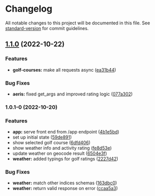 # Changelog

All notable changes to this project will be documented in this file. See [standard-version](https://github.com/conventional-changelog/standard-version) for commit guidelines.

## [1.1.0](https://github.com/CalebM1987/golf-conditions/compare/v1.0.1-0...v1.1.0) (2022-10-22)


### Features

* **golf-courses:** make all requests async ([ea31b44](https://github.com/CalebM1987/golf-conditions/commit/ea31b448786c958e6e4c5a05fedf79c6bac4b02d))


### Bug Fixes

* **aeris:** fixed get_args and improved rating logic ([077a302](https://github.com/CalebM1987/golf-conditions/commit/077a30275e202ece07ab2f2335b2bc1046de6fe8))

### 1.0.1-0 (2022-10-20)


### Features

* **app:** serve front end from /app endpoint ([4b1e5bd](https://github.com/CalebM1987/golf-conditions/commit/4b1e5bdca095d75c6eadb2d4a1b44a38c2cace03))
* set up initial state ([59de891](https://github.com/CalebM1987/golf-conditions/commit/59de8914086fb865ea601c3283e0de5737a2b0a6))
* show selected golf course ([6dfd406](https://github.com/CalebM1987/golf-conditions/commit/6dfd4060badbac7efde735bdb79d11903fd651dd))
* show weather info and activity rating ([fe8d53e](https://github.com/CalebM1987/golf-conditions/commit/fe8d53e648d207bbdb208262e1e73f4569afdf6e))
* update weather on geocode result ([6504e3f](https://github.com/CalebM1987/golf-conditions/commit/6504e3f15954b220110397d40f96ea109f21c46f))
* **weather:** added typings for golf ratings ([2227d42](https://github.com/CalebM1987/golf-conditions/commit/2227d4294dc36e3d29d63eed2b59962fa080059c))


### Bug Fixes

* **weather:** match other indices schemas ([163dbc0](https://github.com/CalebM1987/golf-conditions/commit/163dbc08069ad900f4240b0126ba4c63708437d4))
* **weather:** return valid response on error ([ccaa5a3](https://github.com/CalebM1987/golf-conditions/commit/ccaa5a33c25e0a5b1bd02ecc64273b95514aa5b3))
